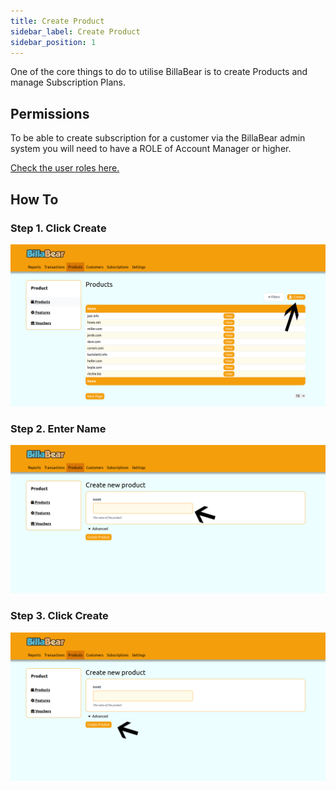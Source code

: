 ```yaml
---
title: Create Product
sidebar_label: Create Product
sidebar_position: 1
---
```

One of the core things to do to utilise BillaBear is to create Products and manage Subscription Plans.


## Permissions

To be able to create subscription for a customer via the BillaBear admin system you will need to have a ROLE of Account Manager or higher.

[Check the user roles here.](../user_roles/)

## How To

### Step 1. Click Create

![Click Create](./create_screenshots/1_click_create.png)

### Step 2. Enter Name

![Enter Name](./create_screenshots/2_enter_name.png)

### Step 3. Click Create

![Click Create](./create_screenshots/3_click_create.png)